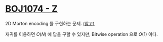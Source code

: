 # [BOJ1074 - Z](https://www.acmicpc.net/problem/1074)
<!--tags: morton code, Z-order-->

2D Morton encoding 를 구현하는 문제. [(참고)](https://en.wikipedia.org/wiki/Z-order_curve)

재귀를 이용하면 $O(N)$ 에 답을 구할 수 있지만, Bitwise operation 으로 $O(1)$ 이다.

